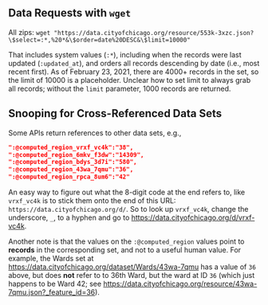 ## Data Requests with `wget`

All zips: `wget "https://data.cityofchicago.org/resource/553k-3xzc.json?\$select=:*,%20*&\$order=date%20DESC&\$limit=10000"`

That includes system values (`:*`), including when the records were last updated (`:updated_at`),
and orders all records descending by date (i.e., most recent first). As of February 23, 2021, there
are 4000+ records in the set, so the limit of 10000 is a placeholder. Unclear how to set limit to
always grab all records; without the `limit` parameter, 1000 records are returned.

## Snooping for Cross-Referenced Data Sets

Some APIs return references to other data sets, e.g.,

```json
":@computed_region_vrxf_vc4k":"38",
":@computed_region_6mkv_f3dw":"14309",
":@computed_region_bdys_3d7i":"580",
":@computed_region_43wa_7qmu":"36",
":@computed_region_rpca_8um6":"42"
```

An easy way to figure out what the 8-digit code at the end refers to, like `vrxf_vc4k` is to stick
them onto the end of this URL: `https://data.cityofchicago.org/d/`. So to look up `vrxf_vc4k`,
change the underscore, `_`, to a hyphen and go to https://data.cityofchicago.org/d/vrxf-vc4k.

Another note is that the values on the `:@computed_region` values point to **records** in the
corresponding set, and not to a useful human value. For example, the Wards set at
https://data.cityofchicago.org/dataset/Wards/43wa-7qmu has a value of `36` above, but does **not**
refer to to 36th Ward, but the ward at ID `36` (which just happens to be Ward 42; see https://data.cityofchicago.org/resource/43wa-7qmu.json?_feature_id=36).
